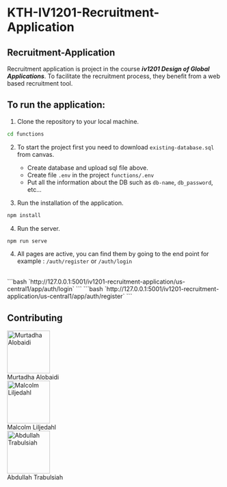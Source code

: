 # KTH-IV1201-Recruitment-Application

## Recruitment-Application
Recruitment application is project in the course ***iv1201 Design of Global Applications***. To facilitate the recruitment process, they benefit from a web based recruitment tool. 

## To run the application:

1. Clone the repository to your local machine.
```bash
cd functions
```
2. To start the project first you need to download `existing-database.sql` from canvas.
    * Create database and upload sql file above.
    * Create file `.env` in the project `functions/.env`
    * Put all the information about the DB such as `db-name`, `db_password`, etc...  

3. Run the installation of the application.
```bash
npm install
```

4. Run the server.
```bash
npm run serve
```
4. All pages are active, you can find them by going to the end point for example : `/auth/register` or `/auth/login` 
<br>
```bash
`http://127.0.0.1:5001/iv1201-recruitment-application/us-central1/app/auth/login`
```
```bash
  `http://127.0.0.1:5001/iv1201-recruitment-application/us-central1/app/auth/register`
```
  
     
 ## Contributing
<div>
   <img src="https://avatars.githubusercontent.com/u/69900487?v=4" alt="Murtadha Alobaidi" width="100px"> 
   <br>
   Murtadha Alobaidi
   <br>
  <img src="https://avatars.githubusercontent.com/u/71021972?v=4" alt="Malcolm Liljedahl" width="100px">
  <br>
  Malcolm Liljedahl
  <br>
  <img src="https://avatars.githubusercontent.com/u/83720452?v=4" alt="Abdullah Trabulsiah" width="100px">
  <br>
  Abdullah Trabulsiah
  <br>
</div>